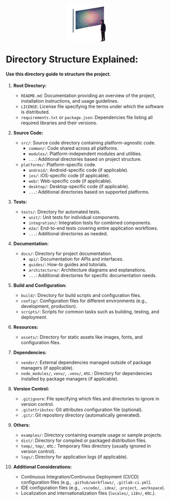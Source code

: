  <p style="display:flex; flex-direction:row;justify-content:center;align-items:center;"><img style="width:25%;" src="../../../assets/imgs/logo.png"></p>


# Directory Structure Explained:
#### Use this directory guide to structure the project.

1. **Root Directory:**
    - `README.md`: Documentation providing an overview of the project, installation instructions, and usage guidelines.
    - `LICENSE`: License file specifying the terms under which the software is distributed.
    - `requirements.txt` or `package.json`: Dependencies file listing all required libraries and their versions.

2. **Source Code:**
    - `src/`: Source code directory containing platform-agnostic code.
        - `common/`: Code shared across all platforms.
        - `modules/`: Platform-independent modules and utilities.
        - `...`: Additional directories based on project structure.
    - `platforms/`: Platform-specific code.
        - `android/`: Android-specific code (if applicable).
        - `ios/`: iOS-specific code (if applicable).
        - `web/`: Web-specific code (if applicable).
        - `desktop/`: Desktop-specific code (if applicable).
        - `...`: Additional directories based on supported platforms.

3. **Tests:**
    - `tests/`: Directory for automated tests.
        - `unit/`: Unit tests for individual components.
        - `integration/`: Integration tests for combined components.
        - `e2e/`: End-to-end tests covering entire application workflows.
        - `...`: Additional directories as needed.

4. **Documentation:**
    - `docs/`: Directory for project documentation.
        - `api/`: Documentation for APIs and interfaces.
        - `guides/`: How-to guides and tutorials.
        - `architecture/`: Architecture diagrams and explanations.
        - `...`: Additional directories for specific documentation needs.

5. **Build and Configuration:**
    - `build/`: Directory for build scripts and configuration files.
    - `config/`: Configuration files for different environments (e.g., development, production).
    - `scripts/`: Scripts for common tasks such as building, testing, and deployment.

6. **Resources:**
    - `assets/`: Directory for static assets like images, fonts, and configuration files.

7. **Dependencies:**
    - `vendor/`: External dependencies managed outside of package managers (if applicable).
    - `node_modules/`, `venv/`, `.venv/`, etc.: Directory for dependencies installed by package managers (if applicable).

8. **Version Control:**
    - `.gitignore`: File specifying which files and directories to ignore in version control.
    - `.gitattributes`: Git attributes configuration file (optional).
    - `.git/`: Git repository directory (automatically generated).

9. **Others:**
    - `examples/`: Directory containing example usage or sample projects.
    - `dist/`: Directory for compiled or packaged distribution files.
    - `temp/`, `tmp/`, etc.: Temporary files directory (usually ignored in version control).
    - `logs/`: Directory for application logs (if applicable).

10. **Additional Considerations:**
    - Continuous Integration/Continuous Deployment (CI/CD) configuration files (e.g., `.github/workflows/`, `.gitlab-ci.yml`).
    - IDE configuration files (e.g., `.vscode/`, `.idea/`, `.project`, `.workspace`).
    - Localization and internationalization files (`locales/`, `i18n/`, etc.).

